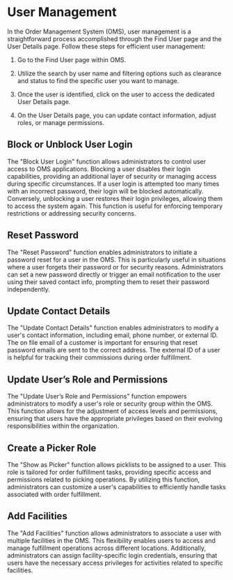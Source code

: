 # User Management

In the Order Management System (OMS), user management is a straightforward process accomplished through the Find User page and the User Details page. Follow these steps for efficient user management:

1. Go to the Find User page within OMS.

2. Utilize the search by user name and filtering options such as clearance and status to find the specific user you want to manage.

3. Once the user is identified, click on the user to access the dedicated User Details page.

4. On the User Details page, you can update contact information, adjust roles, or manage permissions.

## Block or Unblock User Login

The "Block User Login" function allows administrators to control user access to OMS applications. Blocking a user disables their login capabilities, providing an additional layer of security or managing access during specific circumstances. If a user login is attempted too many times with an incorrect password, their login will be blocked automatically. Conversely, unblocking a user restores their login privileges, allowing them to access the system again. This function is useful for enforcing temporary restrictions or addressing security concerns.

## Reset Password

The "Reset Password" function enables administrators to initiate a password reset for a user in the OMS. This is particularly useful in situations where a user forgets their password or for security reasons. Administrators can set a new password directly or trigger an email notification to the user using their saved contact info, prompting them to reset their password independently.

## Update Contact Details

The "Update Contact Details" function enables administrators to modify a user's contact information, including email, phone number, or external ID. The on file email of a customer is important for ensuring that reset password emails are sent to the correct address. The external ID of a user is helpful for tracking their commissions during order fulfillment.

## Update User’s Role and Permissions

The "Update User’s Role and Permissions" function empowers administrators to modify a user's role or security group within the OMS. This function allows for the adjustment of access levels and permissions, ensuring that users have the appropriate privileges based on their evolving responsibilities within the organization.

## Create a Picker Role

The "Show as Picker" function allows picklists to be assigned to a user. This role is tailored for order fulfillment tasks, providing specific access and permissions related to picking operations. By utilizing this function, administrators can customize a user's capabilities to efficiently handle tasks associated with order fulfillment.

## Add Facilities

The "Add Facilities" function allows administrators to associate a user with multiple facilities in the OMS. This flexibility enables users to access and manage fulfillment operations across different locations. Additionally, administrators can assign facility-specific login credentials, ensuring that users have the necessary access privileges for activities related to specific facilities.
